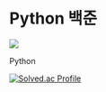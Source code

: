 <div>
  <h1>Python 백준</h1>
  <img src="https://img.shields.io/badge/Python-3776AB?style=for-the-badge&logo=Python&logoColor=white">

  <p>
    Python 
  </p>

  [![Solved.ac Profile](http://mazassumnida.wtf/api/v2/generate_badge?boj=gladj10619)](https://solved.ac/gladj10619/)
</div>
